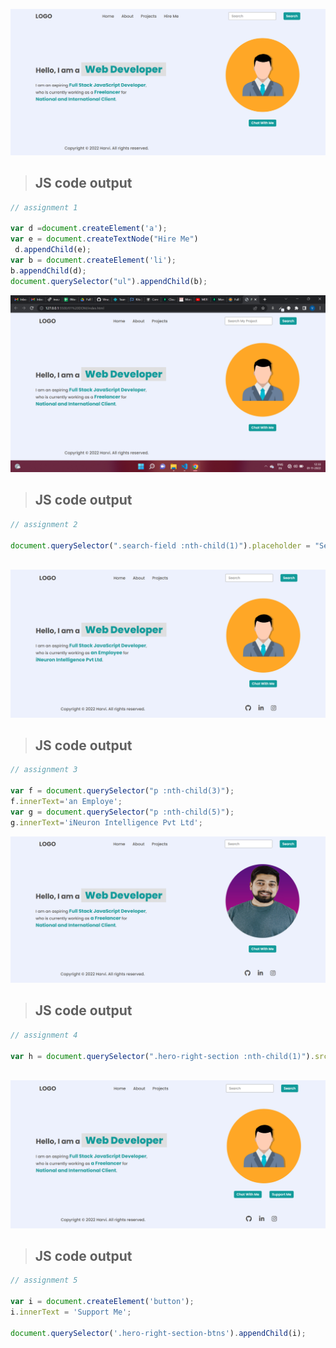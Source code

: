 ![img](/DOM%20JS/DOM%20Assignment%202.0%201%2C2%2C3/firstAssignmentImage/task1Output.png)
>## JS code output
```js
// assignment 1

var d =document.createElement('a');
var e = document.createTextNode("Hire Me")
 d.appendChild(e);
var b = document.createElement('li');
b.appendChild(d);
document.querySelector("ul").appendChild(b);

```

![img](/DOM%20JS/DOM%20Assignment%202.0%201%2C2%2C3/firstAssignmentImage/task2Output.png)
>## JS code output
```js
// assignment 2

document.querySelector(".search-field :nth-child(1)").placeholder = "Serch My Project";



```

![img](/DOM%20JS/DOM%20Assignment%202.0%201%2C2%2C3/firstAssignmentImage/task3Output.png)
>## JS code output
```js
// assignment 3

var f = document.querySelector("p :nth-child(3)");
f.innerText='an Employe';
var g = document.querySelector("p :nth-child(5)");
g.innerText='iNeuron Intelligence Pvt Ltd';

```


![img](/DOM%20JS/DOM%20Assignment%202.0%201%2C2%2C3/firstAssignmentImage/task4Output.png)
>## JS code output
```js
// assignment 4

var h = document.querySelector(".hero-right-section :nth-child(1)").src="https://hiteshchoudhary.com/static/a8d73d1aac4c79e9bb689640e6090367/2eaab/person-image.jpg";



```



![img](/DOM%20JS/DOM%20Assignment%202.0%201%2C2%2C3/firstAssignmentImage/task5Output.png)
>## JS code output
```js
// assignment 5

var i = document.createElement('button');
i.innerText = 'Support Me';

document.querySelector('.hero-right-section-btns').appendChild(i);

```